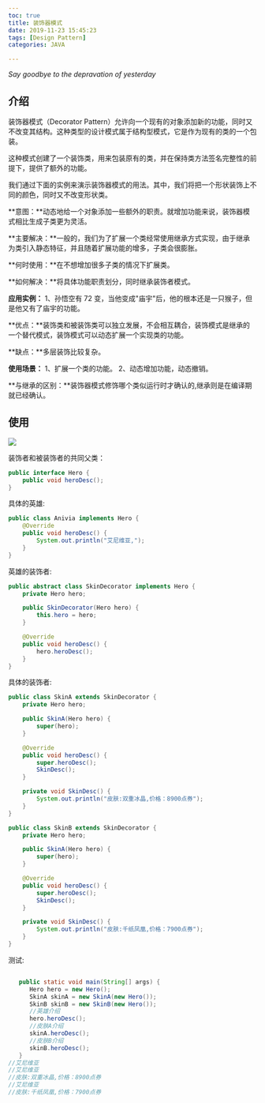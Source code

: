 ```yaml
---
toc: true
title: 装饰器模式
date: 2019-11-23 15:45:23
tags: [Design Pattern]
categories: JAVA

---
```


*Say goodbye to the depravation of yesterday*
<!--more-->  



## 介绍

装饰器模式（Decorator Pattern）允许向一个现有的对象添加新的功能，同时又不改变其结构。这种类型的设计模式属于结构型模式，它是作为现有的类的一个包装。

这种模式创建了一个装饰类，用来包装原有的类，并在保持类方法签名完整性的前提下，提供了额外的功能。

我们通过下面的实例来演示装饰器模式的用法。其中，我们将把一个形状装饰上不同的颜色，同时又不改变形状类。

**意图：**动态地给一个对象添加一些额外的职责。就增加功能来说，装饰器模式相比生成子类更为灵活。

**主要解决：**一般的，我们为了扩展一个类经常使用继承方式实现，由于继承为类引入静态特征，并且随着扩展功能的增多，子类会很膨胀。

**何时使用：**在不想增加很多子类的情况下扩展类。

**如何解决：**将具体功能职责划分，同时继承装饰者模式。

**应用实例：** 1、孙悟空有 72 变，当他变成"庙宇"后，他的根本还是一只猴子，但是他又有了庙宇的功能。

**优点：**装饰类和被装饰类可以独立发展，不会相互耦合，装饰模式是继承的一个替代模式，装饰模式可以动态扩展一个实现类的功能。

**缺点：**多层装饰比较复杂。

**使用场景：** 1、扩展一个类的功能。 2、动态增加功能，动态撤销。

**与继承的区别：**装饰器模式修饰哪个类似运行时才确认的,继承则是在编译期就已经确认。

## 使用

![](https://blog-1257031229.cos.ap-shanghai.myqcloud.com/%E8%A3%85%E9%A5%B0%E5%99%A8%E6%A8%A1%E5%BC%8F.png)

装饰者和被装饰者的共同父类：

```java
public interface Hero {
    public void heroDesc();
}
```

具体的英雄:

```java
public class Anivia implements Hero {
    @Override
    public void heroDesc() {
        System.out.println("艾尼维亚,");
    }
}
```

英雄的装饰者:

```java
public abstract class SkinDecorator implements Hero {
    private Hero hero;

    public SkinDecorator(Hero hero) {
        this.hero = hero;
    }

    @Override
    public void heroDesc() {
        hero.heroDesc();
    }
}
```

具体的装饰者:

```java
public class SkinA extends SkinDecorator {
    private Hero hero;

    public SkinA(Hero hero) {
        super(hero);
    }

    @Override
    public void heroDesc() {
        super.heroDesc();
        SkinDesc();
    }

    private void SkinDesc() {
        System.out.println("皮肤:双重冰晶,价格：8900点券");
    }
}
```

```java
public class SkinB extends SkinDecorator {
    private Hero hero;

    public SkinA(Hero hero) {
        super(hero);
    }

    @Override
    public void heroDesc() {
        super.heroDesc();
        SkinDesc();
    }

    private void SkinDesc() {
        System.out.println("皮肤:千纸凤凰,价格：7900点券");
    }
}
```

测试:

```java

   public static void main(String[] args) {
      Hero hero = new Hero();
      SkinA skinA = new SkinA(new Hero());
      SkinB skinB = new SkinB(new Hero());
      //英雄介绍
      hero.heroDesc();
      //皮肤A介绍
      skinA.heroDesc();
      //皮肤B介绍
      skinB.heroDesc();
   }
//艾尼维亚
//艾尼维亚
//皮肤:双重冰晶,价格：8900点券
//艾尼维亚
//皮肤:千纸凤凰,价格：7900点券
```

